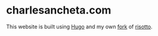 # charlesancheta.com

This website is built using [Hugo](https://gohugo.io) and my own [fork](https://github.com/cbebe/risotto) of [risotto](https://github.com/joeroe/risotto).
